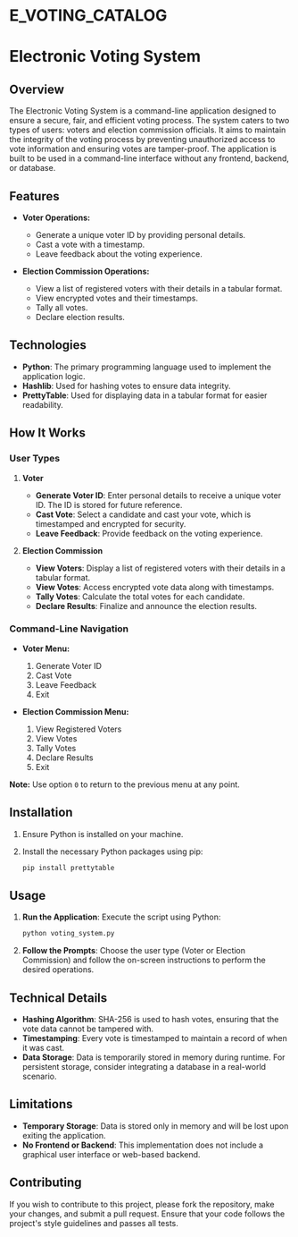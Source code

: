 # E_VOTING_CATALOG
# Electronic Voting System

## Overview

The Electronic Voting System is a command-line application designed to ensure a secure, fair, and efficient voting process. The system caters to two types of users: voters and election commission officials. It aims to maintain the integrity of the voting process by preventing unauthorized access to vote information and ensuring votes are tamper-proof. The application is built to be used in a command-line interface without any frontend, backend, or database.

## Features

- **Voter Operations:**
  - Generate a unique voter ID by providing personal details.
  - Cast a vote with a timestamp.
  - Leave feedback about the voting experience.
  
- **Election Commission Operations:**
  - View a list of registered voters with their details in a tabular format.
  - View encrypted votes and their timestamps.
  - Tally all votes.
  - Declare election results.

## Technologies

- **Python**: The primary programming language used to implement the application logic.
- **Hashlib**: Used for hashing votes to ensure data integrity.
- **PrettyTable**: Used for displaying data in a tabular format for easier readability.

## How It Works

### User Types

1. **Voter**
   - **Generate Voter ID**: Enter personal details to receive a unique voter ID. The ID is stored for future reference.
   - **Cast Vote**: Select a candidate and cast your vote, which is timestamped and encrypted for security.
   - **Leave Feedback**: Provide feedback on the voting experience.

2. **Election Commission**
   - **View Voters**: Display a list of registered voters with their details in a tabular format.
   - **View Votes**: Access encrypted vote data along with timestamps.
   - **Tally Votes**: Calculate the total votes for each candidate.
   - **Declare Results**: Finalize and announce the election results.

### Command-Line Navigation

- **Voter Menu:**
  1. Generate Voter ID
  2. Cast Vote
  3. Leave Feedback
  4. Exit

- **Election Commission Menu:**
  1. View Registered Voters
  2. View Votes
  3. Tally Votes
  4. Declare Results
  5. Exit

**Note:** Use option `0` to return to the previous menu at any point.

## Installation

1. Ensure Python is installed on your machine.
2. Install the necessary Python packages using pip:

    ```sh
    pip install prettytable
    ```

## Usage

1. **Run the Application**: Execute the script using Python:

    ```sh
    python voting_system.py
    ```

2. **Follow the Prompts**: Choose the user type (Voter or Election Commission) and follow the on-screen instructions to perform the desired operations.

## Technical Details

- **Hashing Algorithm**: SHA-256 is used to hash votes, ensuring that the vote data cannot be tampered with.
- **Timestamping**: Every vote is timestamped to maintain a record of when it was cast.
- **Data Storage**: Data is temporarily stored in memory during runtime. For persistent storage, consider integrating a database in a real-world scenario.

## Limitations

- **Temporary Storage**: Data is stored only in memory and will be lost upon exiting the application.
- **No Frontend or Backend**: This implementation does not include a graphical user interface or web-based backend.

## Contributing

If you wish to contribute to this project, please fork the repository, make your changes, and submit a pull request. Ensure that your code follows the project's style guidelines and passes all tests.

